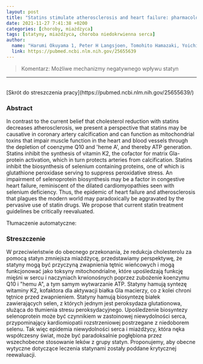 ```yaml
---
layout: post
title: "Statins stimulate atherosclerosis and heart failure: pharmacological mechanisms"
date: 2021-11-27 7:41:38 +0200
categories: [choroby, miażdżyca]
tags: [statyny, miażdżyca, choroba niedokrwienna serca]
author:
  name: "Harumi Okuyama 1, Peter H Langsjoen, Tomohito Hamazaki, Yoichi Ogushi, Rokuro Hama, Tetsuyuki Kobayashi, Hajime Uchino"
  link: https://pubmed.ncbi.nlm.nih.gov/25655639
---
```

> Komentarz: Możliwe mechanizmy negatywnego wpływu statyn

<hr>
<br>
[Skrót do streszczenia pracy](https://pubmed.ncbi.nlm.nih.gov/25655639/)


### Abstract
In contrast to the current belief that cholesterol reduction with statins decreases atherosclerosis, we present a perspective that statins may be causative in coronary artery calcification and can function as mitochondrial toxins that impair muscle function in the heart and blood vessels through the depletion of coenzyme Q10 and 'heme A', and thereby ATP generation. Statins inhibit the synthesis of vitamin K2, the cofactor for matrix Gla-protein activation, which in turn protects arteries from calcification. Statins inhibit the biosynthesis of selenium containing proteins, one of which is glutathione peroxidase serving to suppress peroxidative stress. An impairment of selenoprotein biosynthesis may be a factor in congestive heart failure, reminiscent of the dilated cardiomyopathies seen with selenium deficiency. Thus, the epidemic of heart failure and atherosclerosis that plagues the modern world may paradoxically be aggravated by the pervasive use of statin drugs. We propose that current statin treatment guidelines be critically reevaluated.

Tłumaczenie automatyczne:
### Streszczenie
W przeciwieństwie do obecnego przekonania, że redukcja cholesterolu za pomocą statyn zmniejsza miażdżycę, przedstawiamy perspektywę, że statyny mogą być przyczyną zwapnienia tętnic wieńcowych i mogą funkcjonować jako toksyny mitochondrialne, które upośledzają funkcję mięśni w sercu i naczyniach krwionośnych poprzez zubożenie koenzymu Q10 i "hemu A", a tym samym wytwarzanie ATP. Statyny hamują syntezę witaminy K2, kofaktora dla aktywacji białka Gla macierzy, co z kolei chroni tętnice przed zwapnieniem. Statyny hamują biosyntezę białek zawierających selen, z których jednym jest peroksydaza glutationowa, służąca do tłumienia stresu peroksydacyjnego. Upośledzenie biosyntezy selenoprotein może być czynnikiem w zastoinowej niewydolności serca, przypominający kardiomiopatii rozstrzeniowej postrzegane z niedoborem selenu. Tak więc epidemia niewydolności serca i miażdżycy, która nęka współczesny świat, może być paradoksalnie pogłębiona przez wszechobecne stosowanie leków z grupy statyn. Proponujemy, aby obecne wytyczne dotyczące leczenia statynami zostały poddane krytycznej reewaluacji.
